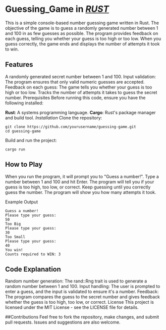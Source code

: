 # Guessing_Game in <ins>*RUST*</ins>

This is a simple console-based number guessing game written in Rust. The objective of the game is to guess a randomly generated number between 1 and 100 in as few guesses as possible. The program provides feedback on each guess, telling you whether your guess is too high or too low. When you guess correctly, the game ends and displays the number of attempts it took to win.

## **Features**

A randomly generated secret number between 1 and 100.
Input validation: The program ensures that only valid numeric guesses are accepted.
Feedback on each guess: The game tells you whether your guess is too high or too low.
Tracks the number of attempts it takes to guess the secret number.
Prerequisites
Before running this code, ensure you have the following installed:

**Rust**: A systems programming language.
**Cargo**: Rust's package manager and build tool.
*Installation*
Clone the repository:
```
git clone https://github.com/yourusername/guessing-game.git
cd guessing-game
```
Build and run the project:
```
cargo run
```

## **How to Play**

When you run the program, it will prompt you to "Guess a number!".
Type a number between 1 and 100 and hit Enter.
The program will tell you if your guess is too high, too low, or correct.
Keep guessing until you correctly guess the number. The program will show you how many attempts it took.

Example Output
```
Guess a number!
Please type your guess: 
50
Too Big
Please type your guess: 
30
Too Small
Please type your guess: 
40
You win!
Counts required to WIN: 3
```

## **Code Explanation**

Random number generation: The rand::Rng trait is used to generate a random number between 1 and 100.
Input handling: The user is prompted to enter a guess, and the input is validated to ensure it's a number.
Feedback: The program compares the guess to the secret number and gives feedback whether the guess is too high, too low, or correct.
License
This project is licensed under the MIT License - see the LICENSE file for details.

##Contributions
Feel free to fork the repository, make changes, and submit pull requests. Issues and suggestions are also welcome.

